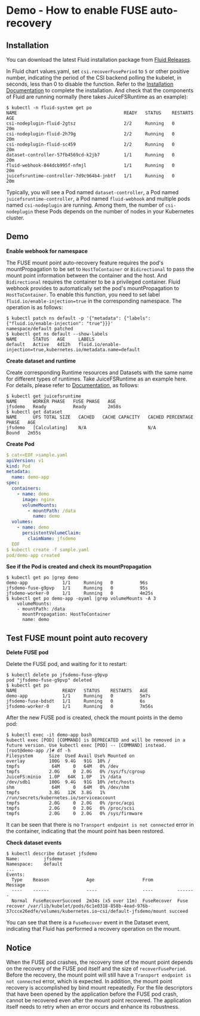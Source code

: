 # Demo - How to enable FUSE auto-recovery

## Installation

You can download the latest Fluid installation package from [Fluid Releases](https://github.com/fluid-cloudnative/fluid/releases).

In Fluid chart values.yaml, set `csi.recoverFusePeriod` to `5` or other positive number, indicating the period of the CSI backend polling the kubelet, in seconds, less than 0 to disable the function.
Refer to the [Installation Documentation](../userguide/install.md) to complete the installation. And check that the components of Fluid are running normally (here takes JuiceFSRuntime as an example):

```shell
$ kubectl -n fluid-system get po
NAME                                        READY   STATUS    RESTARTS   AGE
csi-nodeplugin-fluid-2gtsz                  2/2     Running   0          20m
csi-nodeplugin-fluid-2h79g                  2/2     Running   0          20m
csi-nodeplugin-fluid-sc459                  2/2     Running   0          20m
dataset-controller-57fb4569cd-k2jb7         1/1     Running   0          20m
fluid-webhook-844dcb995f-nfmjl              1/1     Running   0          20m
juicefsruntime-controller-7d9c964b4-jnbtf   1/1     Running   0          20m
```

Typically, you will see a Pod named `dataset-controller`, a Pod named `juicefsruntime-controller`, a Pod named `fluid-webhook`
and multiple pods named `csi-nodeplugin` are running. Among them, the number of `csi-nodeplugin` these Pods depends on the number of nodes in your Kubernetes cluster.

## Demo

**Enable webhook for namespace**

The FUSE mount point auto-recovery feature requires the pod's mountPropagation to be set to `HostToContainer` or `Bidirectional` to pass the mount point information between the container and the host. 
And `Bidirectional` requires the container to be a privileged container.
Fluid webhook provides to automatically set the pod's mountPropagation to `HostToContainer`. To enable this function, you need to set label `fluid.io/enable-injection=true` in the corresponding namespace. The operation is as follows:

```shell
$ kubectl patch ns default -p '{"metadata": {"labels": {"fluid.io/enable-injection": "true"}}}'
namespace/default patched
$ kubectl get ns default --show-labels
NAME      STATUS   AGE     LABELS
default   Active   4d12h   fluid.io/enable-injection=true,kubernetes.io/metadata.name=default
```

**Create dataset and runtime**

Create corresponding Runtime resources and Datasets with the same name for different types of runtimes. Take JuiceFSRuntime as an example here. For details, please refer to [Documentation](juicefs_runtime.md), as follows:

```shell
$ kubectl get juicefsruntime
NAME      WORKER PHASE   FUSE PHASE   AGE
jfsdemo   Ready          Ready        2m58s
$ kubectl get dataset
NAME      UFS TOTAL SIZE   CACHED   CACHE CAPACITY   CACHED PERCENTAGE   PHASE   AGE
jfsdemo   [Calculating]    N/A                       N/A                 Bound   2m55s
```

**Create Pod**

```yaml
$ cat<<EOF >sample.yaml
apiVersion: v1
kind: Pod
metadata:
  name: demo-app
spec:
  containers:
    - name: demo
      image: nginx
      volumeMounts:
        - mountPath: /data
          name: demo
  volumes:
    - name: demo
      persistentVolumeClaim:
        claimName: jfsdemo
  EOF
$ kubectl create -f sample.yaml
pod/demo-app created
```

**See if the Pod is created and check its mountPropagation**

```shell
$ kubectl get po |grep demo
demo-app             1/1     Running   0          96s
jfsdemo-fuse-g9pvp   1/1     Running   0          95s
jfsdemo-worker-0     1/1     Running   0          4m25s
$ kubectl get po demo-app -oyaml |grep volumeMounts -A 3
    volumeMounts:
    - mountPath: /data
      mountPropagation: HostToContainer
      name: demo
```

## Test FUSE mount point auto recovery

**Delete FUSE pod**

Delete the FUSE pod, and waiting for it to restart:

```shell
$ kubectl delete po jfsdemo-fuse-g9pvp
pod "jfsdemo-fuse-g9pvp" deleted
$ kubectl get po
NAME                 READY   STATUS    RESTARTS   AGE
demo-app             1/1     Running   0          5m7s
jfsdemo-fuse-bdsdt   1/1     Running   0          6s
jfsdemo-worker-0     1/1     Running   0          7m56s
````

After the new FUSE pod is created, check the mount points in the demo pod:

```shell
$ kubectl exec -it demo-app bash
kubectl exec [POD] [COMMAND] is DEPRECATED and will be removed in a future version. Use kubectl exec [POD] -- [COMMAND] instead.
[root@demo-app /]# df -h
Filesystem      Size  Used Avail Use% Mounted on
overlay         100G  9.4G   91G  10% /
tmpfs            64M     0   64M   0% /dev
tmpfs           2.0G     0  2.0G   0% /sys/fs/cgroup
JuiceFS:minio   1.0P   64K  1.0P   1% /data
/dev/sdb1       100G  9.4G   91G  10% /etc/hosts
shm              64M     0   64M   0% /dev/shm
tmpfs           3.8G   12K  3.8G   1% /run/secrets/kubernetes.io/serviceaccount
tmpfs           2.0G     0  2.0G   0% /proc/acpi
tmpfs           2.0G     0  2.0G   0% /proc/scsi
tmpfs           2.0G     0  2.0G   0% /sys/firmware
```

It can be seen that there is no `Transport endpoint is not connected` error in the container, indicating that the mount point has been restored.

**Check dataset events**

```shell
$ kubectl describe dataset jfsdemo
Name:         jfsdemo
Namespace:    default
...
Events:
  Type    Reason              Age                  From         Message
  ----    ------              ----                 ----         -------
  Normal  FuseRecoverSucceed  2m34s (x5 over 11m)  FuseRecover  Fuse recover /var/lib/kubelet/pods/6c1e0318-858b-4ead-976b-37ccce26edfe/volumes/kubernetes.io~csi/default-jfsdemo/mount succeed
```

You can see that there is a `FuseRecover` event in the Dataset event, indicating that Fluid has performed a recovery operation on the mount.

## Notice

When the FUSE pod crashes, the recovery time of the mount point depends on the recovery of the FUSE pod itself and the size of `recoverFusePeriod`. 
Before the recovery, the mount point will still have a `Transport endpoint is not connected` error, which is expected.
In addition, the mount point recovery is accomplished by bind mount repeatedly. For the file descriptors that have been opened by the application before the FUSE pod crash,
cannot be recovered even after the mount point recovered. The application itself needs to retry when an error occurs and enhance its robustness.
